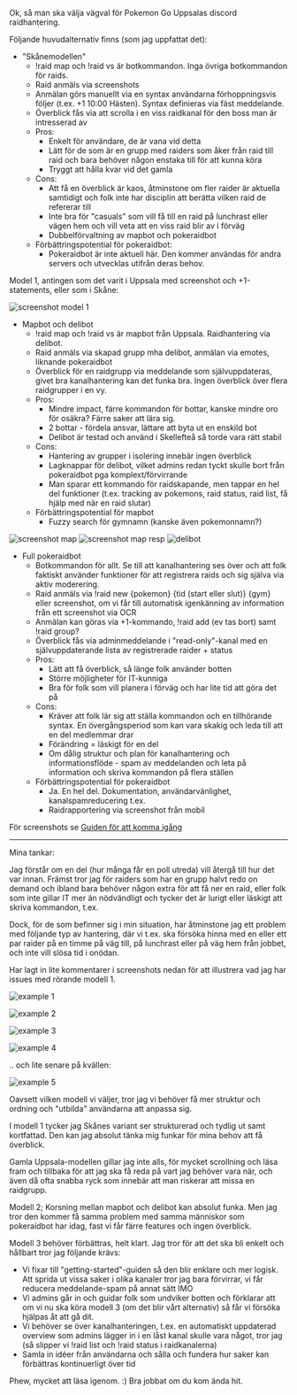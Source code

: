 Ok, så man ska välja vägval för Pokemon Go Uppsalas discord raidhantering.

Följande huvudalternativ finns (som jag uppfattat det):

* "Skånemodellen"
    * !raid map och !raid vs är botkommandon. Inga övriga botkommandon för raids.
    * Raid anmäls via screenshots
    * Anmälan görs manuellt via en syntax användarna förhoppningsvis följer (t.ex. +1 10:00 Hästen).
    Syntax definieras via fäst meddelande.
    * Överblick fås via att scrolla i en viss raidkanal för den boss man är intresserad av
    * Pros:
        * Enkelt för användare, de är vana vid detta
        * Lätt för de som är en grupp med raiders som åker från raid till raid och bara behöver någon 
        enstaka till för att kunna köra
        * Tryggt att hålla kvar vid det gamla
    * Cons:
        * Att få en överblick är kaos, åtminstone om fler raider är aktuella samtidigt och folk inte har disciplin att berätta
        vilken raid de refererar till
        * Inte bra för "casuals" som vill få till en raid på lunchrast eller vägen hem och vill veta att en viss raid blir av i förväg
        * Dubbelförvaltning av mapbot och pokeraidbot
    * Förbättringspotential för pokeraidbot:
        * Pokeraidbot är inte aktuell här. Den kommer användas för andra servers och utvecklas utifrån deras behov.
        
Model 1, antingen som det varit i Uppsala med screenshot och +1-statements, eller som i Skåne:

![screenshot model 1](skane.jpg)        
        
* Mapbot och delibot
    * !raid map och !raid vs är mapbot från Uppsala. Raidhantering via delibot.
    * Raid anmäls via skapad grupp mha delibot, anmälan via emotes, liknande pokeraidbot
    * Överblick för en raidgrupp via meddelande som självuppdateras, givet bra kanalhantering kan det funka bra.
    Ingen överblick över flera raidgrupper i en vy.
    * Pros:
        * Mindre impact, färre kommandon för bottar, kanske mindre oro för osäkra? Färre saker att lära sig.
        * 2 bottar - fördela ansvar, lättare att byta ut en enskild bot
        * Delibot är testad och använd i Skellefteå så torde vara rätt stabil
    * Cons:
        * Hantering av grupper i isolering innebär ingen överblick
        * Lagknappar för delibot, vilket admins redan tyckt skulle bort från pokeraidbot pga komplext/förvirrande
        * Man sparar ett kommando för raidskapande, men tappar en hel del funktioner (t.ex. tracking av pokemons, raid status, raid list, 
        få hjälp med när en raid slutar)
    * Förbättringspotential för mapbot
        * Fuzzy search för gymnamn (kanske även pokemonnamn?)

![screenshot map](img/mapcmd.png)
![screenshot map resp](img/mapcmdresponse.png)
![delibot](delibot.png)

* Full pokeraidbot
    * Botkommandon för allt. Se till att kanalhantering ses över och att folk faktiskt använder funktioner
    för att registrera raids och sig själva via aktiv moderering.
    * Raid anmäls via !raid new {pokemon} {tid (start eller slut)} {gym} eller screenshot, om vi får till automatisk
    igenkänning av information från ett screenshot via OCR
    * Anmälan kan göras via +1-kommando, !raid add (ev tas bort) samt !raid group?
    * Överblick fås via adminmeddelande i "read-only"-kanal med en självuppdaterande lista av registrerade raider + status
    * Pros:
        * Lätt att få överblick, så länge folk använder botten
        * Större möjligheter för IT-kunniga
        * Bra för folk som vill planera i förväg och har lite tid att göra det på
    * Cons:
        * Kräver att folk lär sig att ställa kommandon och en tillhörande syntax. En övergångsperiod som kan vara 
        skakig och leda till att en del medlemmar drar
        * Förändring = läskigt för en del
        * Om dålig struktur och plan för kanalhantering och informationsflöde - spam av meddelanden och leta på 
        information och skriva kommandon på flera ställen
    * Förbättringspotential för pokeraidbot
        * Ja. En hel del. Dokumentation, användarvänlighet, kanalspamreducering t.ex.
        * Raidrapportering via screenshot från mobil
            
För screenshots se [Guiden för att komma igång](GETTING_STARTED_USER_sv.md)            
            
------            
            
Mina tankar:

Jag förstår om en del (hur många får en poll utreda) vill återgå till hur det var innan.
Främst tror jag för raiders som har en grupp halvt redo on demand och ibland bara behöver någon extra för att få ner en raid,
eller folk som inte gillar IT mer än nödvändligt och tycker det är lurigt eller läskigt att skriva kommandon, t.ex. 

Dock, för de som befinner sig i min situation, har åtminstone jag 
ett problem med följande typ av hantering, där vi t.ex. ska försöka hinna med en eller ett par raider på en 
timme på väg till, på lunchrast eller på väg hem från jobbet, och inte vill slösa tid i onödan.

Har lagt in lite kommentarer i screenshots nedan för att illustrera vad jag har issues med rörande modell 1.

![example 1](img/dumb/4_parallel_raids_who_goes_where_1.png)

![example 2](img/dumb/4_parallel_raids_who_goes_where_2.png)

![example 3](img/dumb/4_parallel_raids_who_goes_where_3.png)

![example 4](img/dumb/4_parallel_raids_who_goes_where_4.png)

.. och lite senare på kvällen:

![example 5](img/dumb/had-to-leave-planning.png)

Oavsett vilken modell vi väljer, tror jag vi behöver få mer struktur och ordning och "utbilda" användarna
att anpassa sig. 

I modell 1 tycker jag Skånes variant ser strukturerad och tydlig ut samt kortfattad.
Den kan jag absolut tänka mig funkar för mina behov att få överblick. 

Gamla Uppsala-modellen gillar jag inte alls,
för mycket scrollning och läsa fram och tillbaka för att jag ska få reda på vart jag behöver vara när,
och även då ofta snabba ryck som innebär att man riskerar att missa en raidgrupp.

Modell 2; Korsning mellan mapbot och delibot kan absolut funka. Men jag tror den kommer få samma problem
med samma människor som pokeraidbot har idag, fast vi får färre features och ingen överblick.

Modell 3 behöver förbättras, helt klart. Jag tror för att det ska bli enkelt och hållbart tror jag följande krävs:
* Vi fixar till "getting-started"-guiden så den blir enklare och mer logisk. Att sprida ut vissa saker i olika kanaler tror
jag bara förvirrar, vi får reducera meddelande-spam på annat sätt IMO
* Vi admins går in och guidar folk som undviker botten och förklarar att om vi nu ska köra modell 3 (om det blir vårt alternativ)
så får vi försöka hjälpas åt att gå dit.
* Vi behöver se över kanalhanteringen, t.ex. en automatiskt uppdaterad overview som admins lägger in i en låst kanal skulle 
vara något, tror jag (så slipper vi !raid list och !raid status i raidkanalerna)
* Samla in idéer från användarna och sålla och fundera hur saker kan förbättras kontinuerligt över tid

Phew, mycket att läsa igenom. :) Bra jobbat om du kom ända hit.